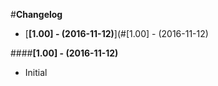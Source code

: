 #**Changelog**

- [**[1.00] - (2016-11-12)**](#[1.00] - (2016-11-12)

####**[1.00] - (2016-11-12)**
- Initial
